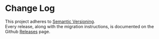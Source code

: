# Change Log

This project adheres to [Semantic Versioning](http://semver.org/).  
Every release, along with the migration instructions, is documented on the Github [Releases](https://github.com/batazor/smtp-operator/releases) page.
